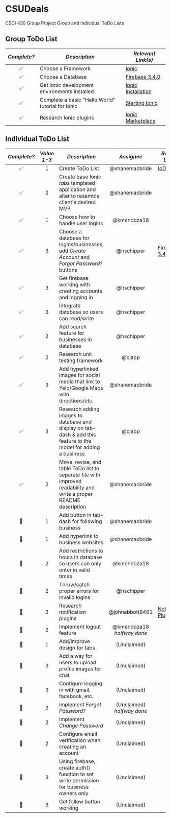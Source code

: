 # CSUDeals
CSCI 430 Group Project Group and Individual ToDo Lists

## Group ToDo List
_Complete?_ | _Description_ | _Relevant Link(s)_
:---: | --- | ---
:white_check_mark: | Choose a Framework | [Ionic](http://ionicframework.com/)
:white_check_mark: | Choose a Database | [Firebase 3.4.0](https://firebase.google.com/)
:white_check_mark: | Get Ionic development environments installed | [Ionic Installation](http://ionicframework.com/docs/guide/installation.html)
:white_check_mark: | Complete a basic "Hello World" tutorial for Ionic | [Starting Ionic](http://ionicframework.com/docs/guide/starting.html)
:white_check_mark: | Research Ionic plugins | [Ionic Marketplace](https://market.ionic.io/plugins)

## Individual ToDo List
_Complete?_ | _Value 1-3_ | _Description_ | _Assignee_ | _Relevant Link(s)_
:---: | :---: | --- | :---: | ---
:white_check_mark: | 1 | Create ToDo List | @shanemacbride | [toDoList.md](https://github.com/ChicoState/CSUDeals/blob/master/toDoList.md)
:white_check_mark: | 2 | Create base Ionic _tabs_ templated application and alter to resemble client's desired MVP | @shanemacbride
:white_check_mark: | 1 | Choose how to handle user logins | @kmendoza18
:white_check_mark: | 3 | Choose a database for logins/businesses, add _Create Account_ and _Forgot Password?_ buttons | @hschipper | [Firebase 3.4.0](https://firebase.google.com/)
:white_check_mark: | 3 | Get firebase working with creating accounts and logging in | @hschipper
:white_check_mark: | 3 | Integrate database so users can read/write | @hschipper
:white_check_mark: | 2 | Add search feature for businesses in database | @hschipper
:white_check_mark: | 2 | Research unit testing framework | @cjapp
:white_check_mark: | 3 | Add hyperlinked images for social media that link to Yelp/Google Maps with directions/etc.  | @shanemacbride
:white_check_mark: | 3 | Research adding images to database and display on tab-dash & add this feature to the model for adding a business | @cjapp
:white_check_mark: | 2 | Move, revise, and table ToDo list to separate file with improved readability and write a proper README description | @shanemacbride
:no_entry_sign: | 1 | Add button in tab-dash for following business | @shanemacbride
:no_entry_sign: | 1 | Add hyperlink to business websites | @shanemacbride
:no_entry_sign: | 2 | Add restrictions to hours in database so users can only enter in valid times | @kmendoza18
:no_entry_sign: | 2 | Throw/catch proper errors for invalid logins | @hschipper
:no_entry_sign: | 2 | Research notification plugins | @johnabbott8481 | [Notification Plugins](https://market.ionic.io/search?q=notifications)
:no_entry_sign: | 2 | Implement logout feature | @kmendoza18 _halfway done_
:no_entry_sign: | 1 | Add/improve design for tabs | (Unclaimed)
:no_entry_sign: | 3 | Add a way for users to upload profile images for chat | (Unclaimed)
:no_entry_sign: | 3 | Configure logging in with gmail, facebook, etc. | (Unclaimed)
:no_entry_sign: | 3 | Implement _Forgot Password?_ | (Unclaimed) _halfway done_
:no_entry_sign: | 2 | Implement _Change Password_ | (Unclaimed)
:no_entry_sign: | 2 | Configure email verification when creating an account | (Unclaimed)
:no_entry_sign: | 3 | Using firebase, create auth() function to set write permission for business owners only | (Unclaimed)
:no_entry_sign: | 3 | Get follow button working | (Unclaimed)
